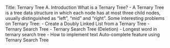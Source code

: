 Title: Ternary Tree
A. Introduction
    What is a Ternary Tree?
        - A Ternary Tree is a tree data structure in which each node has at most three child nodes, usually distinguished as “left”, “mid” and “right”.
    Some interesting problems on Ternary Tree:
        - Create a Doubly Linked List from a Ternary Tree
        - Ternary Search Tree
        - Ternary Search Tree (Deletion)
        - Longest word in ternary search tree
        - How to implement text Auto-complete feature using Ternary Search Tree
